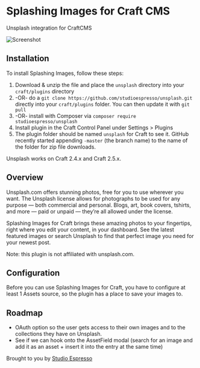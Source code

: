 # Splashing Images for Craft CMS

Unsplash integration for CraftCMS

![Screenshot](resources/screenshots/screenshot_1.png)

## Installation

To install Splashing Images, follow these steps:

1. Download & unzip the file and place the `unsplash` directory into your `craft/plugins` directory
2.  -OR- do a `git clone https://github.com/studioespresso/unsplash.git` directly into your `craft/plugins` folder.  You can then update it with `git pull`
3.  -OR- install with Composer via `composer require studioespresso/unsplash`
4. Install plugin in the Craft Control Panel under Settings > Plugins
5. The plugin folder should be named `unsplash` for Craft to see it.  GitHub recently started appending `-master` (the branch name) to the name of the folder for zip file downloads.

Unsplash works on Craft 2.4.x and Craft 2.5.x.

## Overview

Unsplash.com offers stunning photos, free for you to use wherever you want. The Unsplash license allows for photographs to be used for any purpose — both commercial and personal. Blogs, art, book covers, tshirts, and more — paid or unpaid — they’re all allowed under the license.

Splashing Images for Craft brings these amazing photos to your fingertips, right where you edit your content, in your dashboard. See the latest featured images or search Unsplash to find that perfect image you need for your newest post.

Note: this plugin is not affiliated with unsplash.com.

## Configuration


Before you can use Splashing Images for Craft, you have to configure at least 1 Assets source, so the plugin has a place to save your images to.


##  Roadmap

* OAuth option so the user gets access to their own images and to the collections they have on Unsplash.
* See if we can hook onto the AssetField modal (search for an image and add it as an asset + insert it into the entry at the same time)

Brought to you by [Studio Espresso](https://studioespresso.co)
